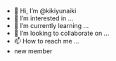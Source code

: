- 👋 Hi, I’m @kikiyunaiki
- 👀 I’m interested in ...
- 🌱 I’m currently learning ...
- 💞️ I’m looking to collaborate on ...
- 📫 How to reach me ...
- new member 
<!---
kikiyunaiki/kikiyunaiki is a ✨ special ✨ repository because its `README.md` (this file) appears on your GitHub profile.
You can click the Preview link to take a look at your changes.
--->
